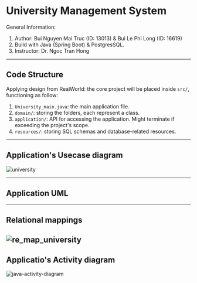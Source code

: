 # University Management System
General Information:

1. Author: Bui Nguyen Mai Truc (ID: 13013) & Bui Le Phi Long (ID: 16619)  
2. Build with Java (Spring Boot) & PostgresSQL.
3. Instructor: Dr. Ngoc Tran Hong

---
## Code Structure

Applying design from RealWorld: the core project will be placed inside `src/`, functioning as follow:
1. `University_main.java`: the main application file.
2. `domain/`: storing the folders, each represent a class. 
3. `application/`: API for accessing the application. Might terminate if exceeding the project's scope.
4. `resources/`: storing SQL schemas and database-related resources.

---
## Application's Usecase diagram
![university](https://user-images.githubusercontent.com/80462415/143812483-bf6586cf-0956-4651-bbcf-9554a21b3eed.png)



---
## Application UML
---
## Relational mappings
![re_map_university](https://user-images.githubusercontent.com/80462415/143801953-a6a76720-ffdd-446b-924e-0883ca6a7b32.png)
---
## Applicatio's Activity diagram
![java-activity-diagram](https://user-images.githubusercontent.com/80462415/143812548-2c4eb2e1-f106-42c8-bc53-92b12af4d19d.png)


